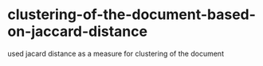 # clustering-of-the-document-based-on-jaccard-distance
used jacard distance as a measure for clustering of the document
